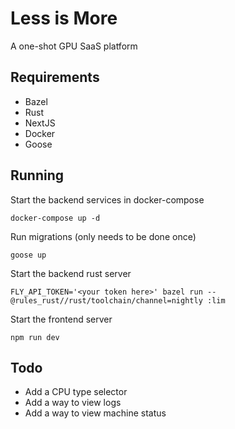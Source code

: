 # Less is More
A one-shot GPU SaaS platform

## Requirements
- Bazel
- Rust
- NextJS
- Docker
- Goose

## Running
Start the backend services in docker-compose

```
docker-compose up -d
```

Run migrations (only needs to be done once)

```
goose up
```

Start the backend rust server
```
FLY_API_TOKEN='<your token here>' bazel run --@rules_rust//rust/toolchain/channel=nightly :lim
```

Start the frontend server
```
npm run dev
```

## Todo
- Add a CPU type selector
- Add a way to view logs
- Add a way to view machine status
